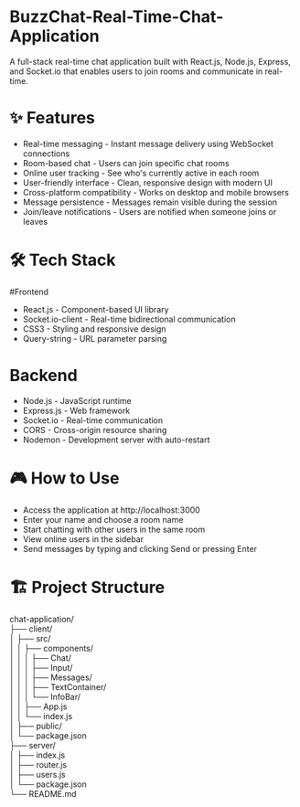 # BuzzChat-Real-Time-Chat-Application
A full-stack real-time chat application built with React.js, Node.js, Express, and Socket.io that enables users to join rooms and communicate in real-time.

# ✨ Features

- Real-time messaging - Instant message delivery using WebSocket connections
- Room-based chat - Users can join specific chat rooms
- Online user tracking - See who's currently active in each room
- User-friendly interface - Clean, responsive design with modern UI
- Cross-platform compatibility - Works on desktop and mobile browsers
- Message persistence - Messages remain visible during the session
- Join/leave notifications - Users are notified when someone joins or leaves

# 🛠️ Tech Stack

#Frontend

- React.js - Component-based UI library
- Socket.io-client - Real-time bidirectional communication
- CSS3 - Styling and responsive design
- Query-string - URL parameter parsing

# Backend

- Node.js - JavaScript runtime
- Express.js - Web framework
- Socket.io - Real-time communication
- CORS - Cross-origin resource sharing
- Nodemon - Development server with auto-restart

# 🎮 How to Use

- Access the application at http://localhost:3000
- Enter your name and choose a room name
- Start chatting with other users in the same room
- View online users in the sidebar
- Send messages by typing and clicking Send or pressing Enter
  
# 🏗️ Project Structure

chat-application/  
├── client/  
│   ├── src/  
│   │   ├── components/  
│   │   │   ├── Chat/  
│   │   │   ├── Input/  
│   │   │   ├── Messages/  
│   │   │   ├── TextContainer/  
│   │   │   └── InfoBar/  
│   │   ├── App.js  
│   │   └── index.js  
│   ├── public/  
│   └── package.json  
├── server/  
│   ├── index.js  
│   ├── router.js  
│   ├── users.js  
│   └── package.json  
└── README.md  



